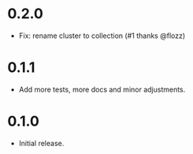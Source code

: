 # 0.2.0

- Fix: rename cluster to collection (#1 thanks @flozz)

# 0.1.1

- Add more tests, more docs and minor adjustments.

# 0.1.0

- Initial release.
